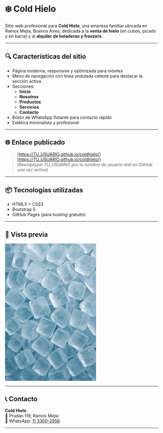 # ❄️ Cold Hielo

Sitio web profesional para **Cold Hielo**, una empresa familiar ubicada en Ramos Mejía, Buenos Aires, dedicada a la **venta de hielo** (en cubos, picado y en barra) y al **alquiler de heladeras y freezers**.

---

## 🔍 Características del sitio

- Página moderna, responsive y optimizada para móviles
- Menú de navegación con línea ondulada celeste para destacar la sección activa
- Secciones:
  - **Inicio**
  - **Nosotros**
  - **Productos**
  - **Servicios**
  - **Contacto**
- Botón de WhatsApp flotante para contacto rápido
- Estética minimalista y profesional

---

## 🌐 Enlace publicado

> [https://TU_USUARIO.github.io/coldhielo/](https://TU_USUARIO.github.io/coldhielo/)  
> _(Reemplazar TU_USUARIO por tu nombre de usuario real en GitHub una vez activo)_

---

## 📦 Tecnologías utilizadas

- HTML5 + CSS3
- Bootstrap 5
- GitHub Pages (para hosting gratuito)

---

## 📸 Vista previa

<img src="img/hielo-cubo.png" alt="Vista previa Cold Hielo" width="300"/>

---

## 📞 Contacto

**Cold Hielo**  
📍 Prudan 119, Ramos Mejía  
📱 WhatsApp: [11 3300-2956](https://wa.me/541133002956)

---

